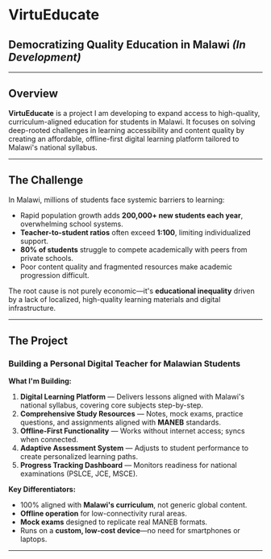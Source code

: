 
# VirtuEducate
## Democratizing Quality Education in Malawi *(In Development)*

---

## Overview
**VirtuEducate** is a project I am developing to expand access to high-quality, curriculum-aligned education for students in Malawi. It focuses on solving deep-rooted challenges in learning accessibility and content quality by creating an affordable, offline-first digital learning platform tailored to Malawi's national syllabus.

---

## The Challenge
In Malawi, millions of students face systemic barriers to learning:
* Rapid population growth adds **200,000+ new students each year**, overwhelming school systems.
* **Teacher-to-student ratios** often exceed **1:100**, limiting individualized support.
* **80% of students** struggle to compete academically with peers from private schools.
* Poor content quality and fragmented resources make academic progression difficult.

The root cause is not purely economic—it's **educational inequality** driven by a lack of localized, high-quality learning materials and digital infrastructure.

---

## The Project
### Building a Personal Digital Teacher for Malawian Students

**What I'm Building:**
1. **Digital Learning Platform** — Delivers lessons aligned with Malawi's national syllabus, covering core subjects step-by-step.
2. **Comprehensive Study Resources** — Notes, mock exams, practice questions, and assignments aligned with **MANEB** standards.
3. **Offline-First Functionality** — Works without internet access; syncs when connected.
4. **Adaptive Assessment System** — Adjusts to student performance to create personalized learning paths.
5. **Progress Tracking Dashboard** — Monitors readiness for national examinations (PSLCE, JCE, MSCE).

**Key Differentiators:**
* 100% aligned with **Malawi's curriculum**, not generic global content.
* **Offline operation** for low-connectivity rural areas.
* **Mock exams** designed to replicate real MANEB formats.
* Runs on a **custom, low-cost device**—no need for smartphones or laptops.

---




